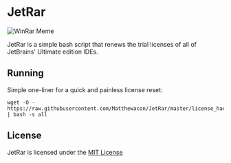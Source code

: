 JetRar
======

![WinRar Meme](http://s2.quickmeme.com/img/bc/bc38babc250b533e4d7aa14b0dafd7c617ea084f7afe4a58249870646bffb084.jpg)

JetRar is a simple bash script that renews the trial licenses of all of JetBrains' Ultimate edition IDEs.

## Running
Simple one-liner for a quick and painless license reset:

	wget -O - https://raw.githubusercontent.com/Matthewacon/JetRar/master/license_hack.sh | bash -s all

## License
JetRar is licensed under the [MIT License](https://github.com/Matthewacon/JetRar/blob/master/LICENSE)
